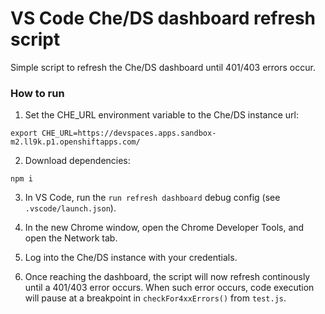# VS Code Che/DS dashboard refresh script

Simple script to refresh the Che/DS dashboard until 401/403 errors occur.

### How to run
1. Set the CHE_URL environment variable to the Che/DS instance url:
```
export CHE_URL=https://devspaces.apps.sandbox-m2.ll9k.p1.openshiftapps.com/
```

2. Download dependencies:
```
npm i
```

3. In VS Code, run the `run refresh dashboard` debug config (see `.vscode/launch.json`).

4. In the new Chrome window, open the Chrome Developer Tools, and open the Network tab.

5. Log into the Che/DS instance with your credentials.

6. Once reaching the dashboard, the script will now refresh continously until a 401/403 error occurs. When such error occurs, code execution will pause at a breakpoint in `checkFor4xxErrors()` from `test.js`.
